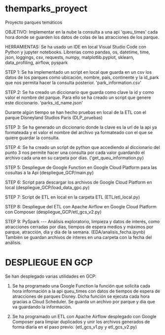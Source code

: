 # themparks_proyect
Proyecto parques temáticos

OBJETIVO: Implementar en la nube la consulta a una api 'queu_times' cada hora donde se guarden los datos de colas de las atracciones de los parque.

HERRAMIENTAS: Se ha usado un IDE en local Visual Studio Code con Python y jupyter notebooks. Librerias como pandas, os, datetime, time, json, loggings, csv, requests, numpy, matplotlib.pyplot, sklearn, data_profiling, airflow, pyspark

STEP 1: Se ha implementado un script en local que guarda en un csv los datos de los parques como ubicación, nombre, país, continente y la id_park que nos permita hacer la consulta posterior. 'park_information.csv'

STEP 2: Se ha creado un diccionario que guarda como clave la id y como valor el nombre del parque. Para ello se ha creado un script que genere este diccionario. 'parks_id_name.json'

Durante algún tiempo se han hecho pruebas en local de la ETL con el parque Disneyland Studios Paris (DLP_pruebas)

STEP 3: Se ha generado un diccionario donde la clave es la url de la api ya formateada y el valor el nombre del archivo ya formateado con el que se quiere guardar la consulta.

STEP 4: Se ha creado un script de python que accediendo al diccionario del punto 3 nos permite hacer una consulta por cada valor guardando el archivo cada una en su carpeta por días. ('get_queu_information.py)

STEP 5: Despliegue de Google Function en Google Cloud Platform para las cosultas a la Api (despliegue_GCP/main.py)

STEP 6: Script para descargar los archivos de Google Cloud Platform en local (despliegue_GCP/load_data_gpc.py)

STEP 7: Script de ETL en local en la carpeta ETL (ETL/etl_local.py)

STEP 8: Despliegue del ETL con Apache Airflow en Google Cloud Platform con Composer (despliegue_GCP/etl_gcs_v2.py)

STEP 9: PySpark --- Análisis exploratorio, limpieza y datos de interés, como atracciones cerradas por días, tiempos de espera medios y máximos por parque, atracción, día y día de la semana. (EDA/analisis_fecha.ipynb)  También se guardan archivos de interes en una carpeta con la fecha del análisis.

# DESPLIEGUE EN GCP

Se han desplegado varias utilidades en GCP:

1. Se ha programado una Google Function la función que solicita cada hora información a la api queu_times con datos de tiempos de espera de atracciones de parques Disney. Dicha función se ejecuta cada hora gracias a Cloud Scheduler. Se guarda un archivo por parque y dia que va guardando la información. 

2. Se ha programado un ETL con Apache Airflow desplegado con Google Composer para limpiar duplicados y unir los archivos generados de forma diaria en el paso previo. (etl_gcs_v1.py y etl_gcs_v2.py)


